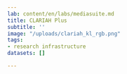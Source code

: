 ```yaml
---
lab: content/en/labs/mediasuite.md
title: CLARIAH Plus
subtitle: ''
image: "/uploads/clariah_kl_rgb.png"
tags:
- research infrastructure
datasets: []

---
```

